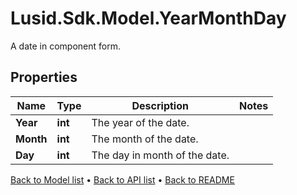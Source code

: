 # Lusid.Sdk.Model.YearMonthDay
A date in component form.

## Properties

Name | Type | Description | Notes
------------ | ------------- | ------------- | -------------
**Year** | **int** | The year of the date. | 
**Month** | **int** | The month of the date. | 
**Day** | **int** | The day in month of the date. | 

[Back to Model list](../README.md#documentation-for-models) &#8226; [Back to API list](../README.md#documentation-for-api-endpoints) &#8226; [Back to README](../README.md)

